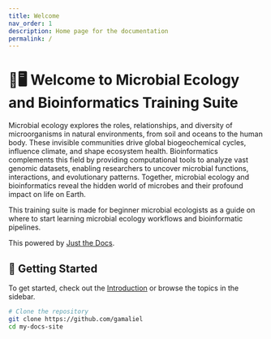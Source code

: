```yaml
---
title: Welcome
nav_order: 1
description: Home page for the documentation
permalink: /
---
```


# 🧬🖥️ Welcome to Microbial Ecology and Bioinformatics Training Suite

Microbial ecology explores the roles, relationships, and diversity of microorganisms in natural environments, from soil and oceans to the human body. These invisible communities drive global biogeochemical cycles, influence climate, and shape ecosystem health. Bioinformatics complements this field by providing computational tools to analyze vast genomic datasets, enabling researchers to uncover microbial functions, interactions, and evolutionary patterns. Together, microbial ecology and bioinformatics reveal the hidden world of microbes and their profound impact on life on Earth.

This training suite is made for beginner microbial ecologists as a guide on where to start learning microbial ecology workflows and bioinformatic pipelines.

This powered by [Just the Docs](https://just-the-docs.github.io/just-the-docs/).



## 🚀 Getting Started

To get started, check out the [Introduction](getting-started.md) or browse the topics in the sidebar.

```bash
# Clone the repository
git clone https://github.com/gamaliel
cd my-docs-site
```